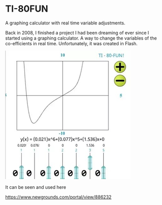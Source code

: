 # TI-80FUN
A graphing calculator with real time variable adjustments.


Back in 2008, I finished a project I had been dreaming of ever since I started using a graphing calculator.  A way to change the variables of the co-efficients in real time.
Unfortunately, it was created in Flash.

![TI-80FUN](https://github.com/JackPShafer/TI-80FUN/blob/main/TI-80FUN.jpg?raw=true)


It can be seen and used here

https://www.newgrounds.com/portal/view/886232








































